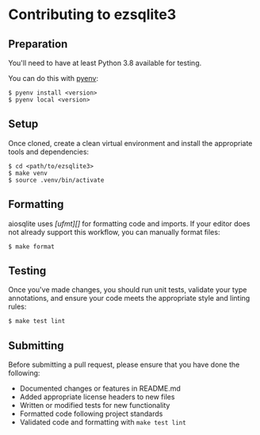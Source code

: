 # Contributing to ezsqlite3

## Preparation

You'll need to have at least Python 3.8 available for testing.

You can do this with [pyenv][]:

    $ pyenv install <version>
    $ pyenv local <version>
    
    
## Setup

Once cloned, create a clean virtual environment and
install the appropriate tools and dependencies:

    $ cd <path/to/ezsqlite3>
    $ make venv
    $ source .venv/bin/activate


## Formatting

aiosqlite uses *[ufmt][]* for formatting code and imports.
If your editor does not already support this workflow,
you can manually format files:

    $ make format


## Testing

Once you've made changes, you should run unit tests,
validate your type annotations, and ensure your code
meets the appropriate style and linting rules:

    $ make test lint
    
    
## Submitting

Before submitting a pull request, please ensure
that you have done the following:

* Documented changes or features in README.md
* Added appropriate license headers to new files
* Written or modified tests for new functionality
* Formatted code following project standards
* Validated code and formatting with `make test lint`

[pyenv]: https://github.com/pyenv/pyenv